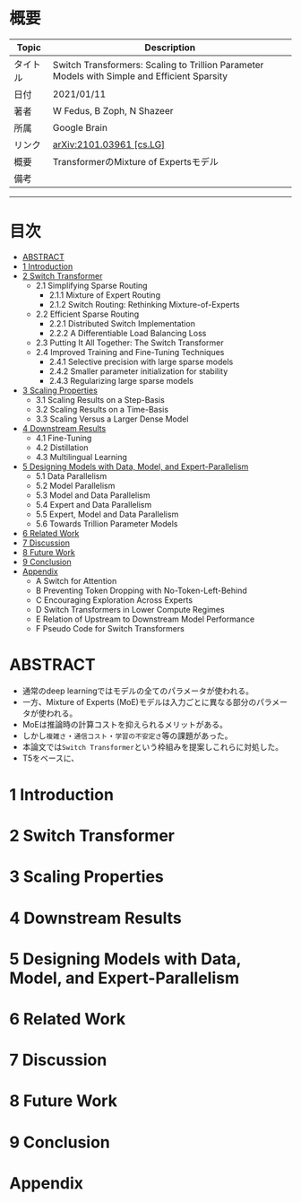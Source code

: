 # 概要

|Topic|Description|
|---|---|
|タイトル|Switch Transformers: Scaling to Trillion Parameter Models with Simple and Efficient Sparsity|
|日付|2021/01/11|
|著者|W Fedus, B Zoph, N Shazeer|
|所属|Google Brain|
|リンク|[arXiv:2101.03961 [cs.LG]](https://arxiv.org/abs/2101.03961)|
|概要|TransformerのMixture of Expertsモデル|
|備考||

***

# 目次
- [ABSTRACT](#ABSTRACT)
- [1 Introduction](#1-Introduction)
- [2 Switch Transformer](#2-Switch-Transformer)
    - 2.1 Simplifying Sparse Routing
        - 2.1.1 Mixture of Expert Routing
        - 2.1.2 Switch Routing: Rethinking Mixture-of-Experts
    - 2.2 Efficient Sparse Routing 
        - 2.2.1 Distributed Switch Implementation
        - 2.2.2 A Differentiable Load Balancing Loss
    - 2.3 Putting It All Together: The Switch Transformer 
    - 2.4 Improved Training and Fine-Tuning Techniques 
        - 2.4.1 Selective precision with large sparse models
        - 2.4.2 Smaller parameter initialization for stability
        - 2.4.3 Regularizing large sparse models
- [3 Scaling Properties](#3-Scaling-Properties)
    - 3.1 Scaling Results on a Step-Basis 
    - 3.2 Scaling Results on a Time-Basis 
    - 3.3 Scaling Versus a Larger Dense Model 
- [4 Downstream Results](#4-Downstream-Results)
    - 4.1 Fine-Tuning 
    - 4.2 Distillation 
    - 4.3 Multilingual Learning
- [5 Designing Models with Data, Model, and Expert-Parallelism](#5-Designing-Models-with-Data,-Model,-and-Expert-Parallelism)
    - 5.1 Data Parallelism
    - 5.2 Model Parallelism
    - 5.3 Model and Data Parallelism
    - 5.4 Expert and Data Parallelism
    - 5.5 Expert, Model and Data Parallelism
    - 5.6 Towards Trillion Parameter Models
- [6 Related Work](#6-Related-Work)
- [7 Discussion](#7-Discussion)
- [8 Future Work](#8-Future-Work)
- [9 Conclusion](#9-Conclusion)
- [Appendix](#Appendix)
    - A Switch for Attention
    - B Preventing Token Dropping with No-Token-Left-Behind
    - C Encouraging Exploration Across Experts
    - D Switch Transformers in Lower Compute Regimes
    - E Relation of Upstream to Downstream Model Performance 
    - F Pseudo Code for Switch Transformers 

# ABSTRACT
- 通常のdeep learningではモデルの全てのパラメータが使われる。
- 一方、Mixture of Experts (MoE)モデルは入力ごとに異なる部分のパラメータが使われる。
- MoEは推論時の計算コストを抑えられるメリットがある。
- しかし`複雑さ`・`通信コスト`・`学習の不安定さ`等の課題があった。
- 本論文では`Switch Transformer`という枠組みを提案しこれらに対処した。
- T5をベースに、

# 1 Introduction
# 2 Switch Transformer
# 3 Scaling Properties
# 4 Downstream Results
# 5 Designing Models with Data, Model, and Expert-Parallelism
# 6 Related Work
# 7 Discussion
# 8 Future Work
# 9 Conclusion
# Appendix


